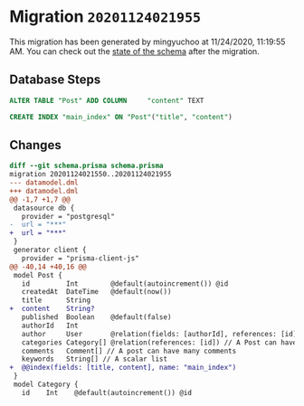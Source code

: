 # Migration `20201124021955`

This migration has been generated by mingyuchoo at 11/24/2020, 11:19:55 AM.
You can check out the [state of the schema](./schema.prisma) after the migration.

## Database Steps

```sql
ALTER TABLE "Post" ADD COLUMN     "content" TEXT

CREATE INDEX "main_index" ON "Post"("title", "content")
```

## Changes

```diff
diff --git schema.prisma schema.prisma
migration 20201124021550..20201124021955
--- datamodel.dml
+++ datamodel.dml
@@ -1,7 +1,7 @@
 datasource db {
   provider = "postgresql"
-  url = "***"
+  url = "***"
 }
 generator client {
   provider = "prisma-client-js"
@@ -40,14 +40,16 @@
 model Post {
   id         Int        @default(autoincrement()) @id
   createdAt  DateTime   @default(now())
   title      String
+  content    String?
   published  Boolean    @default(false)
   authorId   Int
   author     User       @relation(fields: [authorId], references: [id]) // A Post can have one author
   categories Category[] @relation(references: [id]) // A Post can have many categories
   comments   Comment[] // A post can have many comments
   keywords   String[] // A scalar list
+  @@index(fields: [title, content], name: "main_index")
 }
 model Category {
   id    Int    @default(autoincrement()) @id
```


